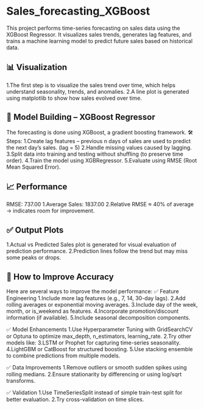 # Sales_forecasting_XGBoost
This project performs time-series forecasting on sales data using the XGBoost Regressor. It visualizes sales trends, generates lag features, and trains a machine learning model to predict future sales based on historical data.

## 📊 Visualization
1.The first step is to visualize the sales trend over time, which helps understand seasonality, trends, and anomalies.
2.A line plot is generated using matplotlib to show how sales evolved over time.

## 🧠 Model Building – XGBoost Regressor
The forecasting is done using XGBoost, a gradient boosting framework.
🛠 Steps:
1.Create lag features – previous n days of sales are used to predict the next day’s sales. (lag = 5)
2.Handle missing values caused by lagging.
3.Split data into training and testing without shuffling (to preserve time order).
4.Train the model using XGBRegressor.
5.Evaluate using RMSE (Root Mean Squared Error).

## 📈 Performance
RMSE: 737.00
1.Average Sales: 1837.00
2.Relative RMSE ≈ 40% of average → indicates room for improvement.

## ✅ Output Plots
1.Actual vs Predicted Sales plot is generated for visual evaluation of prediction performance.
2.Prediction lines follow the trend but may miss some peaks or drops.

## 🚀 How to Improve Accuracy
Here are several ways to improve the model performance:
✅ Feature Engineering
1.Include more lag features (e.g., 7, 14, 30-day lags).
2.Add rolling averages or exponential moving averages.
3.Include day of the week, month, or is_weekend as features.
4.Incorporate promotion/discount information (if available).
5.Include seasonal decomposition components.

✅ Model Enhancements
1.Use Hyperparameter Tuning with GridSearchCV or Optuna to optimize max_depth, n_estimators, learning_rate.
2.Try other models like:
3.LSTM or Prophet for capturing time-series seasonality.
4.LightGBM or CatBoost for structured boosting.
5.Use stacking ensemble to combine predictions from multiple models.

✅ Data Improvements
1.Remove outliers or smooth sudden spikes using rolling medians.
2.Ensure stationarity by differencing or using log/sqrt transforms.

✅ Validation
1.Use TimeSeriesSplit instead of simple train-test split for better evaluation.
2.Try cross-validation on time slices.











